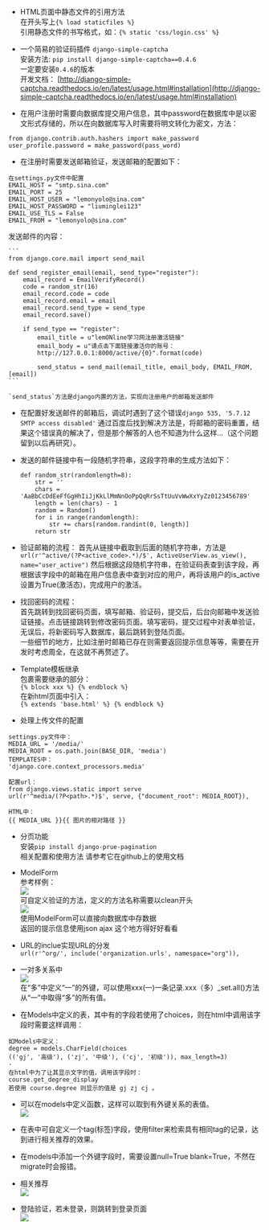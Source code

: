 - HTML页面中静态文件的引用方法  
在开头写上`{% load staticfiles %}`  
引用静态文件的书写格式，如：`{% static 'css/login.css' %}`  

- 一个简易的验证码插件 `django-simple-captcha`  
安装方法: `pip install django-simple-captcha==0.4.6`  
一定要安装`0.4.6`的版本  
开发文档： [http://django-simple-captcha.readthedocs.io/en/latest/usage.html#installation](http://django-simple-captcha.readthedocs.io/en/latest/usage.html#installation)  

- 在用户注册时需要向数据库提交用户信息，其中password在数据库中是以密文形式存储的，所以在向数据库写入时需要将明文转化为密文，方法：  
```
from django.contrib.auth.hashers import make_password
user_profile.password = make_password(pass_word)  
```  
- 在注册时需要发送邮箱验证，发送邮箱的配置如下：  
```
在settings.py文件中配置
EMAIL_HOST = "smtp.sina.com"
EMAIL_PORT = 25
EMAIL_HOST_USER = "lemonyolo@sina.com"
EMAIL_HOST_PASSWORD = "liuminglei123"
EMAIL_USE_TLS = False
EMAIL_FROM = "lemonyolo@sina.com"
```
发送邮件的内容：  

	```
	from django.core.mail import send_mail
	
	def send_register_email(email, send_type="register"):
	    email_record = EmailVerifyRecord()
	    code = random_str(16)
	    email_record.code = code
	    email_record.email = email
	    email_record.send_type = send_type
	    email_record.save()
	
	    if send_type == "register":
	        email_title = u"lemONline学习网注册激活链接"
	        email_body = u"请点击下面链接激活你的账号：
			http://127.0.0.1:8000/active/{0}".format(code)
	
	        send_status = send_mail(email_title, email_body, EMAIL_FROM, [email])
	```  

	`send_status`方法是django内置的方法，实现向注册用户的邮箱发送邮件  

- 在配置好发送邮件的邮箱后，调试时遇到了这个错误`django 535, '5.7.12 SMTP access disabled'` 通过百度后找到解决方法是，将邮箱的密码重置，结果这个错误真的解决了，但是那个解答的人也不知道为什么这样...（这个问题留到以后再研究）。  


- 发送的邮件链接中有一段随机字符串，这段字符串的生成方法如下：  
	  
	```
	def random_str(randomlength=8):
	    str = ''
	    chars = 'AaBbCcDdEeFfGgHhIiJjKkLlMmNnOoPpQqRrSsTtUuVvWwXxYyZz0123456789'
	    length = len(chars) - 1
	    random = Random()
	    for i in range(randomlength):
	        str += chars[random.randint(0, length)]
	    return str
	```  
- 验证邮箱的流程：
首先从链接中截取到后面的随机字符串，方法是`url(r'^active/(?P<active_code>.*)/$', ActiveUserView.as_view(), name="user_active")`  然后根据这段随机字符串，在验证码表查到该字段，再根据该字段中的邮箱在用户信息表中查到对应的用户，再将该用户的is_active设置为True(激活态)，完成用户的激活。  

- 找回密码的流程：  
首先跳转到找回密码页面，填写邮箱、验证码，提交后，后台向邮箱中发送验证链接。点击链接跳转到修改密码页面。填写密码，提交过程中对表单验证，无误后，将新密码写入数据库，最后跳转到登陆页面。  
一些细节的地方，比如注册时邮箱已存在则需要返回提示信息等等，需要在开发时考虑周全，在这就不再赘述了。  

- Template模板继承  
包裹需要继承的部分：  
`{% block xxx %} {% endblock %}`  
在新html页面中引入：  
`{% extends 'base.html' %} {% endblock %}`  

- 处理上传文件的配置  

```
settings.py文件中：  
MEDIA_URL = '/media/'  
MEDIA_ROOT = os.path.join(BASE_DIR, 'media')  
TEMPLATES中：
'django.core.context_processors.media' 

配置url：  
from django.views.static import serve  
url(r'^media/(?P<path>.*)$', serve, {"document_root": MEDIA_ROOT}),

HTML中：
{{ MEDIA_URL }}{{ 图片的相对路径 }}  
```
- 分页功能  
安装`pip install django-prue-pagination`  
相关配置和使用方法 请参考它在github上的使用文档  

- ModelForm  
参考样例：  
![](http://i.imgur.com/ebrkHk5.png)  
可自定义验证的方法，定义的方法名称需要以clean开头  
![](http://i.imgur.com/yTbDY6R.png)  
使用ModelForm可以直接向数据库中存数据  
返回的提示信息使用json ajax 这个地方得好好看看  

- URL的inclue实现URL的分发  
`url(r'^org/', include('organization.urls', namespace="org")),`  

- 一对多关系中  
![](http://i.imgur.com/NHtj77U.png)  
在“多”中定义“一”的外键，可以使用xxx(一)一条记录.xxx（多）_set.all()方法从“一”中取得“多”的所有值。

- 在Models中定义的表，其中有的字段若使用了choices，则在html中调用该字段时需要这样调用：  
```
如Models中定义：  
degree = models.CharField(choices
(('gj', '高级'), ('zj', '中级'), ('cj', '初级')), max_length=3)  
-
在html中为了让其显示文字的值，调用该字段时：
course.get_degree_display
若使用 course.degree 则显示的值是 gj zj cj 。
```

- 可以在models中定义函数，这样可以取到有外键关系的表值。  
![](http://i.imgur.com/zrLwQjn.png)  

- 在表中可自定义一个tag(标签)字段，使用filter来检索具有相同tag的记录，达到进行相关推荐的效果。  

- 在models中添加一个外键字段时，需要设置null=True blank=True，不然在migrate时会报错。  

- 相关推荐  
![](http://i.imgur.com/FEwdYoL.png)  

- 登陆验证，若未登录，则跳转到登录页面  
![](http://i.imgur.com/bGHLZ0m.png)  
